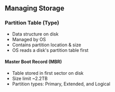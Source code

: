 ## Managing Storage

### Partition Table (Type)
- Data structure on disk
- Managed by OS
- Contains partition location & size
- OS reads a disk's partition table first

#### Master Boot Record (MBR)
- Table stored in first sector on disk
- Size limit ~2.2TB
- Partition types: Primary, Extended, and Logical

